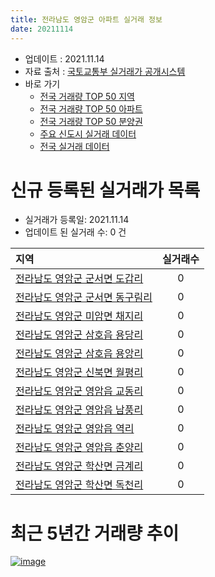 ```yaml
---
title: 전라남도 영암군 아파트 실거래 정보
date: 20211114
---
```


* 업데이트 : 2021.11.14
* 자료 출처 : [국토교통부 실거래가 공개시스템](http://rt.molit.go.kr)
* 바로 가기
    * [전국 거래량 TOP 50 지역](https://apt-info.github.io/apt-trade-info/tr)
    * [전국 거래량 TOP 50 아파트](https://apt-info.github.io/apt-trade-info/ta)
    * [전국 거래량 TOP 50 분양권](https://apt-info.github.io/apt-trade-info/tb)
    * [주요 신도시 실거래 데이터](https://apt-info.github.io/apt-trade-info/newtown)
    * [전국 실거래 데이터](https://apt-info.github.io/apt-trade-info/all)



<script async src="https://pagead2.googlesyndication.com/pagead/js/adsbygoogle.js"></script>
<!-- 기본광고 -->
<ins class="adsbygoogle"
     style="display:block"
     data-ad-client="ca-pub-1142216861245946"
     data-ad-slot="4805727019"
     data-ad-format="auto"
     data-full-width-responsive="true"></ins>
<script>
     (adsbygoogle = window.adsbygoogle || []).push({});
</script>


# 신규 등록된 실거래가 목록

* 실거래가 등록일: 2021.11.14
* 업데이트 된 실거래 수: 0 건


|지역|실거래수|
|:---|:---:|
|[전라남도 영암군 군서면 도갑리](https://apt-info.github.io/apt-trade-info/r2160)|0|
|[전라남도 영암군 군서면 동구림리](https://apt-info.github.io/apt-trade-info/r2161)|0|
|[전라남도 영암군 미암면 채지리](https://apt-info.github.io/apt-trade-info/r3098)|0|
|[전라남도 영암군 삼호읍 용당리](https://apt-info.github.io/apt-trade-info/r3209)|0|
|[전라남도 영암군 삼호읍 용앙리](https://apt-info.github.io/apt-trade-info/r2155)|0|
|[전라남도 영암군 신북면 월평리](https://apt-info.github.io/apt-trade-info/r2157)|0|
|[전라남도 영암군 영암읍 교동리](https://apt-info.github.io/apt-trade-info/r2153)|0|
|[전라남도 영암군 영암읍 남풍리](https://apt-info.github.io/apt-trade-info/r2159)|0|
|[전라남도 영암군 영암읍 역리](https://apt-info.github.io/apt-trade-info/r2154)|0|
|[전라남도 영암군 영암읍 춘양리](https://apt-info.github.io/apt-trade-info/r2156)|0|
|[전라남도 영암군 학산면 금계리](https://apt-info.github.io/apt-trade-info/r2158)|0|
|[전라남도 영암군 학산면 독천리](https://apt-info.github.io/apt-trade-info/r2162)|0|



<script async src="https://pagead2.googlesyndication.com/pagead/js/adsbygoogle.js"></script>
<!-- 기본광고 -->
<ins class="adsbygoogle"
     style="display:block"
     data-ad-client="ca-pub-1142216861245946"
     data-ad-slot="4805727019"
     data-ad-format="auto"
     data-full-width-responsive="true"></ins>
<script>
     (adsbygoogle = window.adsbygoogle || []).push({});
</script>


# 최근 5년간 거래량 추이


<div style="width:100%;">
    <canvas id="deal_progress" height="200"></canvas>
</div>

<script>
new Chart(document.getElementById("deal_progress"), {
    type: 'line',
    data: {
        labels: ['16.01','16.02','16.03','16.04','16.05','16.06','16.07','16.08','16.09','16.10','16.11','16.12','17.01','17.02','17.03','17.04','17.05','17.06','17.07','17.08','17.09','17.10','17.11','17.12','18.01','18.02','18.03','18.04','18.05','18.06','18.07','18.08','18.09','18.10','18.11','18.12','19.01','19.02','19.03','19.04','19.05','19.06','19.07','19.08','19.09','19.10','19.11','19.12','20.01','20.02','20.03','20.04','20.05','20.06','20.07','20.08','20.09','20.10','20.11','20.12','21.01','21.02','21.03','21.04','21.05','21.06','21.07','21.08','21.09','21.10','21.11'],
        datasets: [{
            label: '매매/분양권',
            data: [81,64,86,39,36,25,17,13,14,128,152,18,22,16,18,25,28,57,26,21,23,55,32,35,37,18,22,45,27,32,53,34,15,36,40,55,40,33,35,35,24,23,54,28,28,21,36,30,28,26,28,45,58,260,74,76,128,123,163,86,58,29,41,63,68,60,52,42,29,33,11],
            borderColor: "rgba(66, 133, 243, 1)",
            backgroundColor: "rgba(66, 133, 243, 0.05)",
            borderWidth: 1,
            pointRadius: 0,
            fill: false,
            lineTension: 0
        },{
            label: '전/월세',
            data: [131,126,87,62,80,34,35,45,36,38,33,104,88,113,74,44,54,41,45,33,36,77,33,32,140,99,57,75,136,88,55,49,34,48,32,34,56,80,67,38,52,32,42,53,91,78,47,58,103,92,67,89,93,82,55,43,57,41,38,36,61,57,51,32,30,101,580,68,31,67,15],
            borderColor: "rgba(255, 90, 0, 1)",
            backgroundColor: "rgba(255, 90, 0, 0.05)",
            borderWidth: 1,
            pointRadius: 0,
            fill: false,
            lineTension: 0
        },{
            label: '합계',
            data: [212,190,173,101,116,59,52,58,50,166,185,122,110,129,92,69,82,98,71,54,59,132,65,67,177,117,79,120,163,120,108,83,49,84,72,89,96,113,102,73,76,55,96,81,119,99,83,88,131,118,95,134,151,342,129,119,185,164,201,122,119,86,92,95,98,161,632,110,60,100,26],
            borderColor: "rgba(0, 0, 0, 1)",
            backgroundColor: "rgba(0, 0, 0, 0.03)",
            borderWidth: 0.1,
            pointRadius: 0,
            fill: true,
            lineTension: 0
        }
        ]
    },
    options: {
        responsive: true,
        title: {
            display: false
        },
        tooltips: {
            mode: 'index',
            intersect: false
        },
        hover: {
            mode: 'nearest',
            intersect: true
        },
        scales: {
            xAxes: [{
                display: true,
                scaleLabel: {
                    display: true,
                    labelString: '년/월'
                }
            }],
            yAxes: [{
                display: true,
                ticks: {
                    suggestedMin: 0,
                },
                scaleLabel: {
                    display: true,
                    labelString: '실거래 수'
                }
            }]
        }
    }
});

</script>


[![image](https://apt-info.github.io/images/2020-01-03-apt-trade-info/1024x500.png)](https://play.google.com/store/apps/details?id=com.aptinfo.apttradeinfo)

